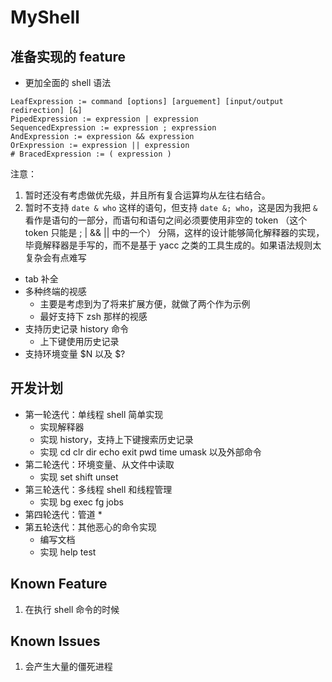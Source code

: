 # MyShell

## 准备实现的 feature

* 更加全面的 shell 语法

```
LeafExpression := command [options] [arguement] [input/output redirection] [&]
PipedExpression := expression | expression
SequencedExpression := expression ; expression
AndExpression := expression && expression
OrExpression := expression || expression
# BracedExpression := ( expression )
```

注意：

1. 暂时还没有考虑做优先级，并且所有复合运算均从左往右结合。
2. 暂时不支持 `date & who` 这样的语句，但支持 `date &; who`，这是因为我把 `&` 看作是语句的一部分，而语句和语句之间必须要使用非空的 token （这个 token 只能是 ; | && || 中的一个） 分隔，这样的设计能够简化解释器的实现，毕竟解释器是手写的，而不是基于 yacc 之类的工具生成的。如果语法规则太复杂会有点难写

* tab 补全
* 多种终端的视感
    * 主要是考虑到为了将来扩展方便，就做了两个作为示例
    * 最好支持下 zsh 那样的视感
* 支持历史记录 history 命令
    * 上下键使用历史记录
* 支持环境变量 $N 以及 $?

## 开发计划

* 第一轮迭代：单线程 shell 简单实现
    * 实现解释器
    * 实现 history，支持上下键搜索历史记录
    * 实现 cd clr dir echo exit pwd time umask 以及外部命令
* 第二轮迭代：环境变量、从文件中读取
    * 实现 set shift unset
* 第三轮迭代：多线程 shell 和线程管理
    * 实现 bg exec fg jobs
* 第四轮迭代：管道
    * 
* 第五轮迭代：其他恶心的命令实现
    * 编写文档
    * 实现 help test

## Known Feature

1. 在执行 shell 命令的时候

## Known Issues

1. 会产生大量的僵死进程